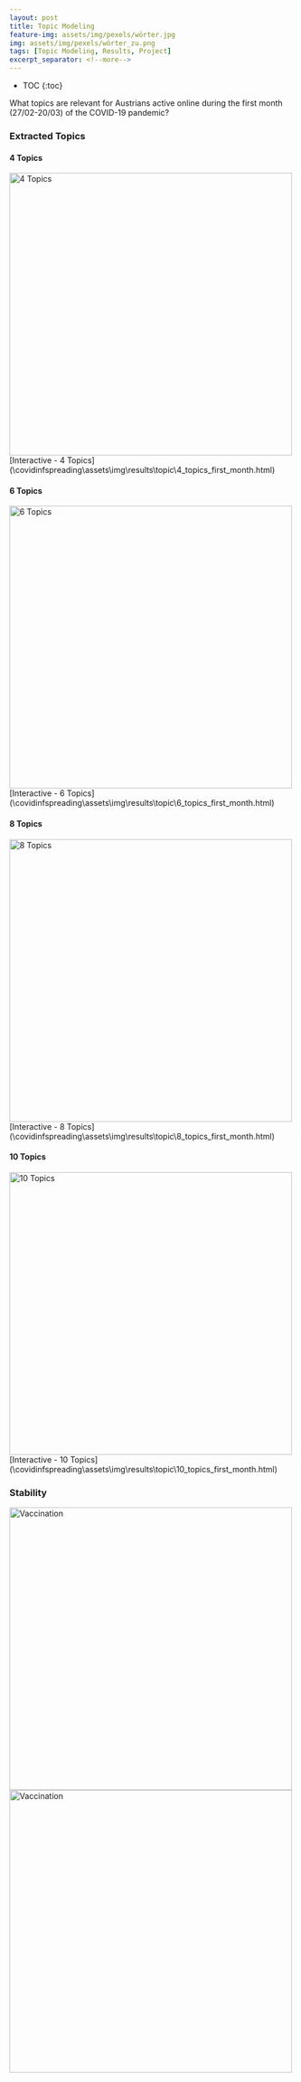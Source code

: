 ```yaml
---
layout: post
title: Topic Modeling
feature-img: assets/img/pexels/wörter.jpg
img: assets/img/pexels/wörter_zu.png
tags: [Topic Modeling, Results, Project]
excerpt_separator: <!--more-->
---
```

* TOC
{:toc}

What topics are relevant for Austrians active online during the first month (27/02-20/03) of the COVID-19 pandemic?
<!--more-->

### Extracted Topics

#### 4 Topics
<img src="\covidinfspreading\assets\img\results\topic\4_topics_first_month.svg" alt="4 Topics" width="500"/>
[Interactive - 4 Topics](\covidinfspreading\assets\img\results\topic\4_topics_first_month.html)

#### 6 Topics
<img src="\covidinfspreading\assets\img\results\topic\6_topics_first_month.svg" alt="6 Topics" width="500"/>
[Interactive - 6 Topics](\covidinfspreading\assets\img\results\topic\6_topics_first_month.html)

#### 8 Topics
<img src="\covidinfspreading\assets\img\results\topic\8_topics_first_month.svg" alt="8 Topics" width="500"/>
[Interactive - 8 Topics](\covidinfspreading\assets\img\results\topic\8_topics_first_month.html)

#### 10 Topics
<img src="\covidinfspreading\assets\img\results\topic\10_topics_first_month.svg" alt="10 Topics" width="500"/>
[Interactive - 10 Topics](\covidinfspreading\assets\img\results\topic\10_topics_first_month.html)

### Stability 

<img src="\covidinfspreading\assets\img\results\topic\coherence_score.svg" alt="Vaccination" width="500"/>
<img src="\covidinfspreading\assets\img\results\topic\std_plot.svg" alt="Vaccination" width="500"/>
